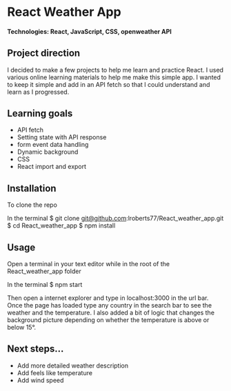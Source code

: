 # React Weather App

#### Technologies: React, JavaScript, CSS, openweather API

## Project direction
I decided to make a few projects to help me learn and practice React. I used various online learning materials to help me make this simple app. I wanted to keep it simple and add in an API fetch so that I could understand and learn as I progressed.

## Learning goals
* API fetch
* Setting state with API response
* form event data handling
* Dynamic background 
* CSS
* React import and export

## Installation
To clone the repo

In the terminal
$ git clone git@github.com:lroberts77/React_weather_app.git
$ cd React_weather_app
$ npm install

## Usage
Open a terminal in your text editor while in the root of the React_weather_app folder

In the terminal
$ npm start

Then open a internet explorer and type in localhost:3000 in the url bar. Once the page has loaded type any country in the search bar to see the weather and the temperature. I also added a bit of logic that changes the background picture depending on whether the temperature is above or below 15°.


## Next steps...
* Add more detailed weather description
* Add feels like temperature
* Add wind speed